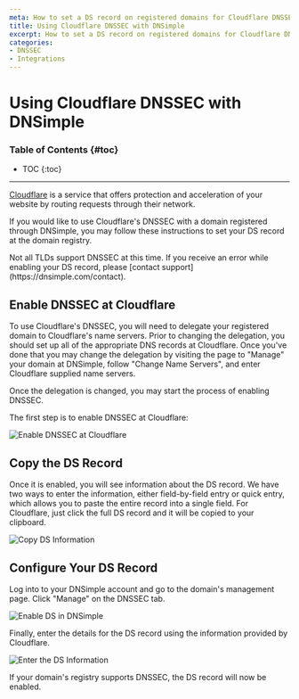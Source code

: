 ```yaml
---
meta: How to set a DS record on registered domains for Cloudflare DNSSEC.
title: Using Cloudflare DNSSEC with DNSimple
excerpt: How to set a DS record on registered domains for Cloudflare DNSSEC.
categories:
- DNSSEC
- Integrations
---
```


# Using Cloudflare DNSSEC with DNSimple

### Table of Contents {#toc}

* TOC
{:toc}

---

[Cloudflare](https://www.cloudflare.com/) is a service that offers protection and acceleration of your website by routing requests through their network.

If you would like to use Cloudflare's DNSSEC with a domain registered through DNSimple, you may follow these instructions to set your DS record at the domain registry.

<info>
Not all TLDs support DNSSEC at this time. If you receive an error while enabling your DS record, please [contact support](https://dnsimple.com/contact).
</info>

## Enable DNSSEC at Cloudflare

To use Cloudflare's DNSSEC, you will need to delegate your registered domain to Cloudflare's name servers. Prior to changing the delegation, you should set up all of the appropriate DNS records at Cloudflare. Once you've done that you may change the delegation by visiting the page to "Manage" your domain at DNSimple, follow "Change Name Servers", and enter Cloudflare supplied name servers.

Once the delegation is changed, you may start the process of enabling DNSSEC.

The first step is to enable DNSSEC at Cloudflare:

![Enable DNSSEC at Cloudflare](/files/cloudflare-dnssec-step1.png)

## Copy the DS Record

Once it is enabled, you will see information about the DS record. We have two ways to enter the information, either field-by-field entry or quick entry, which allows you to paste the entire record into a single field. For Cloudflare, just click the full DS record and it will be copied to your clipboard.

![Copy DS Information](/files/cloudflare-dnssec-step2.png)

## Configure Your DS Record

Log into to your DNSimple account and go to the domain's management page. Click "Manage" on the DNSSEC tab.

![Enable DS in DNSimple](/files/dnssec-tab.png)

Finally, enter the details for the DS record using the information provided by Cloudflare.

![Enter the DS Information](/files/dnssec-add-ds-ds-data.png)

If your domain's registry supports DNSSEC, the DS record will now be enabled.
